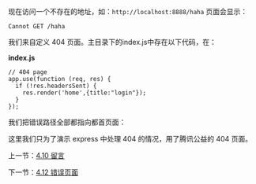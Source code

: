 现在访问一个不存在的地址，如：`http://localhost:8888/haha` 页面会显示：

```
Cannot GET /haha
```

我们来自定义 404 页面。主目录下的index.js中存在以下代码，在：

**index.js**

```
// 404 page
app.use(function (req, res) {
  if (!res.headersSent) {
    res.render('home',{title:"login"});
  }
});
```


我们把错误路径全部都指向都首页面：



这里我们只为了演示 express 中处理 404 的情况，用了腾讯公益的 404 页面。

上一节：[4.10 留言](https://github.com/se7en-1992/lottery/blob/master/book/4.10%20%E7%95%99%E8%A8%80.md)

下一节：[4.12 错误页面](https://github.com/se7en-1992/lottery/blob/master/book/4.12%20%E9%94%99%E8%AF%AF%E9%A1%B5%E9%9D%A2.md)
